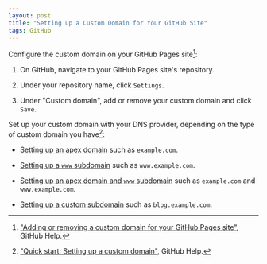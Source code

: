 ```yaml
---
layout: post
title: "Setting up a Custom Domain for Your GitHub Site"
tags: GitHub
---
```


Configure the custom domain on your GitHub Pages site[^ref1]:

1. On GitHub, navigate to your GitHub Pages site's repository.

2. Under your repository name, click `Settings`.

3. Under "Custom domain", add or remove your custom domain and click `Save`.

<!-- more -->

Set up your custom domain with your DNS provider, depending on the type of custom domain you have[^ref2]:

- [Setting up an apex domain](https://help.github.com/articles/setting-up-an-apex-domain/) such as `example.com`.

- [Setting up a `www` subdomain](https://help.github.com/articles/setting-up-a-www-subdomain/) such as `www.example.com`.

- [Setting up an apex domain and `www` subdomain](https://help.github.com/articles/setting-up-an-apex-domain-and-www-subdomain/) such as `example.com` and `www.example.com`.

- [Setting up a custom subdomain](https://help.github.com/articles/setting-up-a-custom-subdomain/) such as `blog.example.com`.



[^ref1]: ["Adding or removing a custom domain for your GitHub Pages site"](https://help.github.com/articles/adding-or-removing-a-custom-domain-for-your-github-pages-site/), GitHub Help.

[^ref2]: ["Quick start: Setting up a custom domain"](https://help.github.com/articles/quick-start-setting-up-a-custom-domain/), GitHub Help.